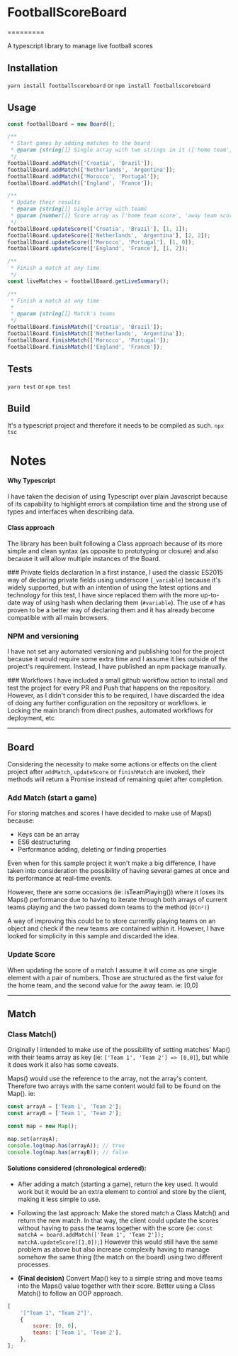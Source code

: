 # FootballScoreBoard

=========

A typescript library to manage live football scores

## Installation

`yarn install footballscoreboard` or `npm install footballscoreboard`

## Usage

```javascript
const footballBoard = new Board();

/**
 * Start games by adding matches to the board
 * @param {string[]} Single array with two strings in it (['home team', 'away team'])
 */
footballBoard.addMatch(['Croatia', 'Brazil']);
footballBoard.addMatch(['Netherlands', 'Argentina']);
footballBoard.addMatch(['Morocco', 'Portugal']);
footballBoard.addMatch(['England', 'France']);

/**
 * Update their results
 * @param {string[]} Single array with teams
 * @param {number[]} Score array as ['home team score', 'away team score']
 */
footballBoard.updateScore(['Croatia', 'Brazil'], [1, 1]);
footballBoard.updateScore(['Netherlands', 'Argentina'], [2, 2]);
footballBoard.updateScore(['Morocco', 'Portugal'], [1, 0]);
footballBoard.updateScore(['England', 'France'], [1, 2]);

/**
 * Finish a match at any time
 */
const liveMatches = footballBoard.getLiveSummary();

/**
 * Finish a match at any time
 *
 * @param {string[]} Match's teams
 */
footballBoard.finishMatch(['Croatia', 'Brazil']);
footballBoard.finishMatch(['Netherlands', 'Argentina']);
footballBoard.finishMatch(['Morocco', 'Portugal']);
footballBoard.finishMatch(['England', 'France']);
```

## Tests

`yarn test` or `npm test`

## Build

It's a typescript project and therefore it needs to be compiled as such.
`npx tsc`

#  Notes

#### Why Typescript

I have taken the decision of using Typescript over plain Javascript because of its capability to highlight errors at compilation time and the strong use of types and interfaces when describing data.

#### Class approach

The library has been built following a Class approach because of its more simple and clean syntax (as opposite to prototyping or closure) and also because it will allow multiple instances of the Board.

### Private fields declaration
In a first instance, I used the classic ES2015 way of declaring private fields using underscore (`_variable`) because it's widely supported, but with an intention of using the latest options and technology for this test, I have since replaced them with the more up-to-date way of using hash when declaring them (`#variable`). The use of `#` has proven to be a better way of declaring them and it has already become compatible with all main browsers.

### NPM and versioning

I have not set any automated versioning and publishing tool for the project because it would require some extra time and I assume it lies outside of the project's requirement. Instead, I have published an npm package manually.

### Workflows
I have included a small github workflow action to install and test the project for every PR and Push that happens on the repository. However, as I didn't consider this to be required, I have discarded the idea of doing any further configuration on the repository or workflows. ie Locking the main branch from direct pushes, automated workflows for deployment, etc

---

## Board

Considering the necessity to make some actions or effects on the client project after `addMatch`, `updateScore` or `finishMatch` are invoked, their methods will return a Promise instead of remaining quiet after completion.

### **Add Match (start a game)**

For storing matches and scores I have decided to make use of Maps() because:

-   Keys can be an array
-   ES6 destructuring
-   Performance adding, deleting or finding properties

Even when for this sample project it won't make a big difference, I have taken into consideration the possibility of having several games at once and its performance at real-time events.

However, there are some occasions (ie: isTeamPlaying()) where it loses its Maps() performance due to having to iterate through both arrays of current teams playing and the two passed down teams to the method (`O(n²)`)

A way of improving this could be to store currently playing teams on an object and check if the new teams are contained within it. However, I have looked for simplicity in this sample and discarded the idea.

### **Update Score**

When updating the score of a match I assume it will come as one single element with a pair of numbers. Those are structured as the first value for the home team, and the second value for the away team. ie: [0,0]

---

## Match

### **Class Match()**

Originally I intended to make use of the possibility of setting matches' Map() with their teams array as key (ie: `['Team 1', 'Team 2'] => [0,0]`), but while it does work it also has some caveats.

Maps() would use the reference to the array, not the array's content. Therefore two arrays with the same content would fail to be found on the Map(). ie:

```javascript
const arrayA = ['Team 1', 'Team 2'];
const arrayB = ['Team 1', 'Team 2'];

const map = new Map();

map.set(arrayA);
console.log(map.has(arrayA)); // true
console.log(map.has(arrayB)); // false
```

#### Solutions considered (chronological ordered):

-   After adding a match (starting a game), return the key used. It would work but it would be an extra element to control and store by the client, making it less simple to use.

-   Following the last approach: Make the stored match a Class Match() and return the new match. In that way, the client could update the scores without having to pass the teams together with the score (ie: `const matchA = board.addMatch(['Team 1', 'Team 2']); matchA.updateScore([1,0]);`) However this would still have the same problem as above but also increase complexity having to manage somehow the same thing (the match on the board) using two different processes.

-   **(Final decision)** Convert Map() key to a simple string and move teams into the Maps() value together with their score. Better using a Class Match() to follow an OOP approach.

```javascript
[
    '["Team 1", "Team 2"]',
    {
        score: [0, 0],
        teams: ['Team 1', 'Team 2'],
    },
];
```
